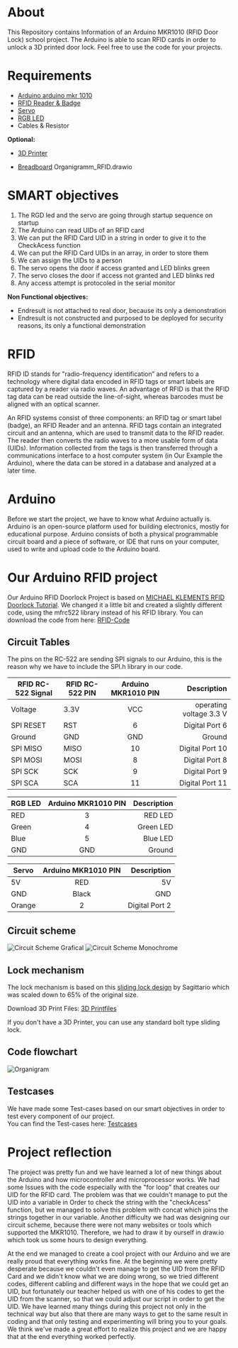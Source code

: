 # About
This Repository contains Information of an Arduino MKR1010 (RFID Door Lock) school project. 
The Arduino is able to scan RFID cards in order to unlock a 3D printed door lock. 
Feel free to use the code for your projects. 

# Requirements
- [Arduino arduino mkr 1010](https://www.amazon.com/-/de/dp/B07FYFF5YZ/ref=sr_1_1?keywords=arduino+mkr+wifi+1010&qid=1656406329&sprefix=arduino+mkr%2Caps%2C153&sr=8-1)
- [RFID Reader & Badge](https://www.amazon.com/-/de/dp/B01CSTW0IA/ref=sr_1_2?__mk_de_DE=%C3%85M%C3%85%C5%BD%C3%95%C3%91&crid=1YQEUCWFZ2IZD&keywords=arduino+rfid&qid=1656406347&sprefix=arduino+rfi%2Caps%2C146&sr=8-2)
- [Servo](https://www.amazon.com/gp/product/B07MLR1498/ref=as_li_tl?ie=UTF8&camp=1789&creative=9325&creativeASIN=B07MLR1498&linkCode=as2&tag=mklements-20&linkId=63a97680f3787d087be345410cd59158)
- [RGB LED](https://www.amazon.com/-/de/dp/B077XGF3YR/ref=sr_1_1?__mk_de_DE=%C3%85M%C3%85%C5%BD%C3%95%C3%91&crid=2CYUPMETPM8GS&keywords=RGB%2Bled%2Barduino&qid=1656406421&sprefix=rgb%2Bled%2Barduino%2Caps%2C131&sr=8-1&th=1)
- Cables & Resistor

<b>Optional:</b>

- [3D Printer](https://www.amazon.com/-/de/dp/B094F65V3F/ref=sr_1_4?__mk_de_DE=%C3%85M%C3%85%C5%BD%C3%95%C3%91&crid=7Z6BSY639093&keywords=3d+printers+ender+3&qid=1656406451&sprefix=3d+printers+ender+%2Caps%2C196&sr=8-4)

- [Breadboard](https://www.amazon.com/-/de/dp/B073X7GZ1P/ref=sr_1_1?crid=2CL3V57MRGASD&keywords=arduino+breadboard&qid=1656406466&sprefix=arduino+bre%2Caps%2C157&sr=8-1) 
Organigramm_RFID.drawio

# SMART objectives 
1. The RGD led and the servo are going through startup sequence on startup
2. The Arduino can read UIDs of an RFID card
3. We can put the RFID Card UID in a string in order to give it to the CheckAcess function
4. We can put the RFID Card UIDs in an array, in order to store them
5. We can assign the UIDs to a person
6. The servo opens the door if access granted and LED blinks green
7. The servo closes the door if access not granted  and LED blinks red
8. Any access attempt is protocoled in the serial monitor

<b> Non Functional objectives: </b>
- Endresult is not attached to real door, because its only a demonstration
- Endresult is not constructed and purposed to be deployed for security reasons, its only a functional demonstration


# RFID
RFID ID stands for "radio-frequency identification” and refers to a technology where digital data encoded in RFID tags or smart labels are captured by a reader via radio waves. An advantage of RFID is that the RFID tag data can be read outside the line-of-sight, whereas barcodes must be aligned with an optical scanner. 

An RFID systems consist of three components: an RFID tag or smart label (badge), an RFID Reader and an antenna.  RFID tags contain an integrated circuit and an antenna, which are used to transmit data to the RFID reader. The reader then converts the radio waves to a more usable form of data (UIDs). Information collected from the tags is then transferred through a communications interface to a host computer system (in Our Example the Arduino), where the data can be stored in a database and analyzed at a later time.

# Arduino 
Before we start the project, we have to know what Arduino actually is. 
Arduino is an open-source platform used for building electronics, mostly for educational purpose. Arduino consists of both a physical programmable circuit board and a piece of software, or IDE that runs on your computer, used to write and upload code to the Arduino board. 

# Our Arduino RFID project 
Our Arduino RFID Doorlock Project is based on [MICHAEL KLEMENTS RFID Doorlock Tutorial](https://www.the-diy-life.com/arduino-based-rfid-door-lock-make-your-own/). We changed it a little bit and created a slightly different code, using the mfrc522 library instead of his RFID library. You can download the code from here: [RFID-Code](/code/RFID/RFID.ino)

## Circuit Tables
The pins on the RC-522 are sending SPI signals to our Arduino, this is the reason why we have to include the SPI.h library in our code. 

| RFID RC-522  Signal | RFID RC-522  PIN |  Arduino MKR1010 PIN |  Description |
| ------------- | ------------- |:-----------:| ----------------------:|
| Voltage       | 3.3V          | VCC         | operating voltage 3.3 V| 
| SPI RESET     | RST           | 6           |   Digital Port 6       |
| Ground        | GND           | GND         |    Ground              |
| SPI MISO      | MISO          | 10          |    Digital Port 10     |
| SPI MOSI      | MOSI          | 8           |    Digital Port 8      |
| SPI SCK       | SCK           | 9           |    Digital Port 9      |
| SPI SCA       | SCA           | 11          |    Digital Port 11     |

| RGB LED       |  Arduino MKR1010 PIN |  Description |
| ------------- |:-------------:| -----:|
| RED           | 3             |   RED LED              | 
| Green         | 4             |   Green LED            |
| Blue          | 5             |   Blue LED             |
| GND           | GND           |   Ground               | 

| Servo         |  Arduino MKR1010 PIN |  Description |
| ------------- |:-------------:| -----:|
| 5V | RED      | 5V            | operating voltage 5 V| 
| GND| Black    | GND           |   Ground             |
| Orange        | 2             | Digital Port 2       |  

## Circuit scheme

![Circuit Scheme Grafical](/image/rfid-schema-v2.drawio.png "Circuit Scheme Colored")
![Circuit Scheme Monochrome](/image/RFID-Schematic_schwarz.drawio.png "Circuit Scheme monochrome")

## Lock mechanism
The lock mechanism is based on this [sliding lock design](https://www.thingiverse.com/thing:1596180) by Sagittario which was scaled down to 65% of the original size.

Download 3D Print Files: [3D Printfiles](/printfiles/3D-Print-Files.zip)

If you don't have a 3D Printer, you can use any standard bolt type sliding lock. 

## Code flowchart

![Organigram](/image/Organigramm_RFID.png "Organigram")

## Testcases 
We have made some Test-cases based on our smart objectives in order to test every component of our project. <br>
You can find the Test-cases here: [Testcases](/testcases/readme.md)

# Project reflection
The project was pretty fun and we have learned a lot of new things about the Arduino and how microcontroller and microprocessor works. We had some Issues with the code especially with the "for loop" that creates our UID for the RFID card. The problem was that we couldn't manage to put the UID into a variable in Order to check the string with the "checkAcess" function, but we managed to solve this problem with concat which joins the strings together in our variable. Another difficulty we had was designing our circuit scheme, because there were not many websites or tools which supported the MKR1010. Therefore, we had to draw it by ourself in draw.io which took us some hours to design everything. 


At the end we managed to create a cool project with our Arduino and we are really proud that everything works fine. At the beginning we were pretty desperate because we couldn't even manage to get the UID from the RFID Card and we didn't know what we are doing wrong, so we tried different codes, different cabling and different ways in the hope that we could get an UID, but fortunately our teacher helped us with one of his codes to get the UID from the scanner, so that we could adjust our script in order to get the UID. We have learned many things during this project not only in the technical way but also that there are many ways to get to the same result in coding and that only testing and experimenting will bring you to your goals. 
We think we've made a great effort to realize this project and we are happy that at the end everything worked perfectly.